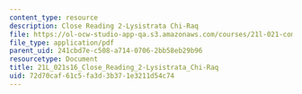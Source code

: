 ```yaml
---
content_type: resource
description: Close Reading 2-Lysistrata Chi-Raq
file: https://ol-ocw-studio-app-qa.s3.amazonaws.com/courses/21l-021-comedy-spring-2016/72d70caf61c5fa3d3b371e3211d54c74_21L_021s16_Close_Reading_2-Lysistrata_Chi-Raq.pdf
file_type: application/pdf
parent_uid: 241cbd7e-c508-a714-0706-2bb58eb29b96
resourcetype: Document
title: 21L_021s16_Close_Reading_2-Lysistrata_Chi-Raq
uid: 72d70caf-61c5-fa3d-3b37-1e3211d54c74
---
```

